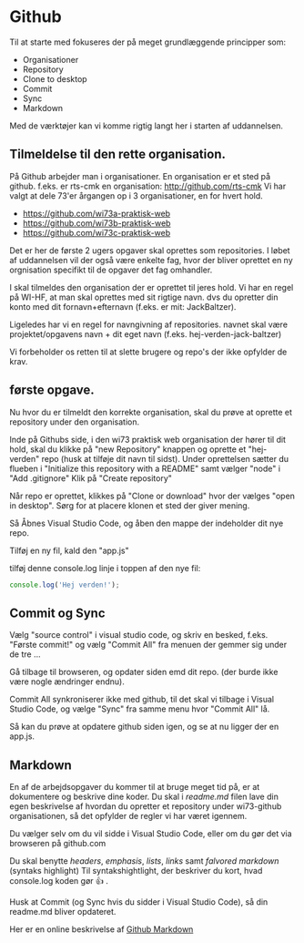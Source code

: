 # Github

Til at starte med fokuseres der på meget grundlæggende principper som:
* Organisationer
* Repository
* Clone to desktop
* Commit
* Sync
* Markdown

Med de værktøjer kan vi komme rigtig langt her i starten af uddannelsen.

## Tilmeldelse til den rette organisation.

På Github arbejder man i organisationer. En organisation er et sted på github.
f.eks. er rts-cmk en organisation: http://github.com/rts-cmk
Vi har valgt at dele 73'er årgangen op i 3 organisationer, en for hvert hold.

* https://github.com/wi73a-praktisk-web
* https://github.com/wi73b-praktisk-web
* https://github.com/wi73c-praktisk-web

Det er her de første 2 ugers opgaver skal oprettes som repositories. 
I løbet af uddannelsen vil der også være enkelte fag, hvor der bliver oprettet en ny orgnisation specifikt til de opgaver det fag omhandler. 

I skal tilmeldes den organisation der er oprettet til jeres hold. 
Vi har en regel på WI-HF, at man skal oprettes med sit rigtige navn. dvs du opretter din konto med dit fornavn+efternavn (f.eks. er mit: JackBaltzer).

Ligeledes har vi en regel for navngivning af repositories.
navnet skal være projektet/opgavens navn + dit eget navn (f.eks. hej-verden-jack-baltzer) 

Vi forbeholder os retten til at slette brugere og repo's der ikke opfylder de krav.




## første opgave.
Nu hvor du er tilmeldt den korrekte organisation, skal du prøve at oprette et repository under den organisation.

Inde på Githubs side, i den wi73 praktisk web organisation der hører til dit hold, skal du klikke på "new Repository" knappen og oprette et "hej-verden" repo (husk at tilføje dit navn til sidst).
Under oprettelsen sætter du flueben i "Initialize this repository with a README" samt vælger "node" i "Add .gitignore" 
Klik på "Create repository"


Når repo er oprettet, klikkes på "Clone or download" hvor der vælges "open in desktop".
Sørg for at placere klonen et sted der giver mening.



Så Åbnes Visual Studio Code, og åben den mappe der indeholder dit nye repo.


Tilføj en ny fil, kald den "app.js"


tilføj denne console.log linje i toppen af den nye fil:
```javascript
console.log('Hej verden!');
```

## Commit og Sync
Vælg "source control" i visual studio code, og skriv en besked, f.eks. "Første commit!" og vælg  "Commit All" fra menuen der gemmer sig under de tre ... 


Gå tilbage til browseren, og opdater siden emd dit repo. (der burde ikke være nogle ændringer endnu).

Commit All synkroniserer ikke med github, til det skal vi tilbage i Visual Studio Code, og vælge "Sync" fra samme menu hvor "Commit All" lå.

Så kan du prøve at opdatere github siden igen, og se at nu ligger der en app.js.


## Markdown
En af de arbejdsopgaver du kommer til at bruge meget tid på, er at dokumentere og beskrive dine koder. 
Du skal i *readme.md* filen lave din egen beskrivelse af hvordan du opretter et repository under wi73-github organisationen, så det opfylder de regler vi har været igennem.

Du vælger selv om du vil sidde i Visual Studio Code, eller om du gør det via browseren på github.com 

Du skal benytte *headers*, *emphasis*, *lists*, *links* samt *falvored markdown* (syntaks highlight) 
Til syntakshightlight, der beskriver du kort, hvad console.log koden gør :+1: . 

Husk at Commit (og Sync hvis du sidder i Visual Studio Code), så din readme.md bliver opdateret.

Her er en online beskrivelse af [Github Markdown](https://guides.github.com/features/mastering-markdown/)
